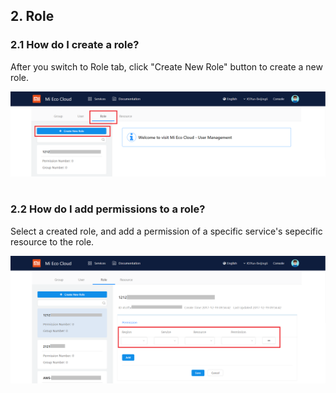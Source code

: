 ## 2. Role

### 2.1 How do I create a role?

After you switch to Role tab, click "Create New Role" button to create a new role.

![ ](/UM-3.png)  

### 2.2 How do I add permissions to a role?

Select a created role, and add a permission of a specific service's sepecific resource to the role.

![ ](/UM-4.png) 
